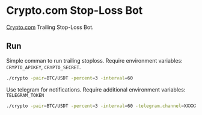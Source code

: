 # Crypto.com Stop-Loss Bot

[Crypto.com](https://crypto.com/) Trailing Stop-Loss Bot. 

## Run

Simple comman to run trailing stoploss.
Require environment variables: `CRYPTO_APIKEY`, `CRYPTO_SECRET`.
```sh
./crypto -pair=BTC/USDT -percent=3 -interval=60
```

Use telegram for notifications.
Require additional environment variables: `TELEGRAM_TOKEN`
```sh
./crypto -pair=BTC/USDT -percent=3 -interval=60 -telegram.channel=XXXXXXXX
```